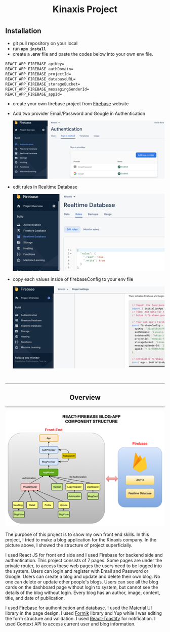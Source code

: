 <h1 align="center">
Kinaxis Project
<h1/>

## Installation

- git pull repository on your local
- run **`npm install `**
- create a **.env** file and paste the codes below into your own env file.

```
REACT_APP_FIREBASE_apiKey=
REACT_APP_FIREBASE_authDomain=
REACT_APP_FIREBASE_projectId=
REACT_APP_FIREBASE_databaseURL=
REACT_APP_FIREBASE_storageBucket=
REACT_APP_FIREBASE_messagingSenderId=
REACT_APP_FIREBASE_appId=
```

- create your own firebase project from [Firebase](https://console.firebase.google.com/) website
- Add two provider Email/Password and Google in Authentication

  ![](/src/assets/Authentication.png)

- edit rules in Realtime Database

  ![](/src/assets/RealtimeDatabase.png)

- copy each values inside of firebaseConfig to your env file

  ![](/src/assets/projectSetting.png)

<br/>
<hr/>
<h2 align="center">
Overview
</h2>
<hr/>

![](/src/assets/overview.png)

<p>

The purpose of this project is to show my own front end skills. In this project, I tried to make a blog application for the Kinaxis company. In the picture above, I showed the structure of project superficially.

I used React JS for front end side and I used Firebase for backend side and authentication. This project consists of 7 pages. Some pages are under the private router, to access these web pages the users need to be logged into the system. Users can login and register with Email and Password or Google. Users can create a blog and update and delete their own blog. No one can delete or update other people's blogs. Users can see all the blog cards on the dashboard page without login to system, but cannot see the details of the blog without login. Every blog has an author, image, content, title, and date of publication.

I used [Firebase](https://firebase.google.com/docs/build?authuser=0) for authentication and database. I used the [Material UI](https://mui.com/) library in the page design.
I used [Formik](https://formik.org/docs/overview) library and Yup while I was editing the form structure and validation. I used [React-Toastify](https://www.npmjs.com/package/react-toastify) for notification. I used Context API to access current user and blog information.

</p>
